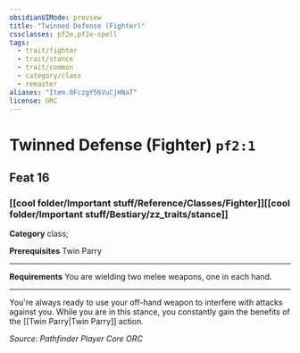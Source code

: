 ```yaml
---
obsidianUIMode: preview
title: "Twinned Defense (Fighter)"
cssclasses: pf2e,pf2e-spell
tags:
  - trait/fighter
  - trait/stance
  - trait/common
  - category/class
  - remaster
aliases: "Item.0FczgY56VuCjHNaT"
license: ORC
---
```

# Twinned Defense (Fighter) `pf2:1`
## Feat 16
### [[cool folder/Important stuff/Reference/Classes/Fighter]][[cool folder/Important stuff/Bestiary/zz_traits/stance]]

**Category** class; 



**Prerequisites** Twin Parry
* * *
**Requirements** You are wielding two melee weapons, one in each hand.

* * *

You're always ready to use your off-hand weapon to interfere with attacks against you. While you are in this stance, you constantly gain the benefits of the [[Twin Parry|Twin Parry]] action.

*Source: Pathfinder Player Core*
*ORC*